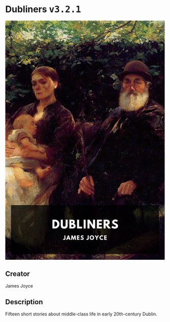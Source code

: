 
# Dubliners <kbd>v3.2.1</kbd>

<center>
  <img src="./cover-1024.jpg"/>
</center>

## Creator
James Joyce

## Description
Fifteen short stories about middle-class life in early 20th-century Dublin.
